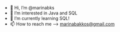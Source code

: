 - 👋 Hi, I’m @marinabks
- 👀 I’m interested in Java and SQL
- 🌱 I’m currently learning SQL!
- 📫 How to reach me --> marinabakkos@gmail.com
